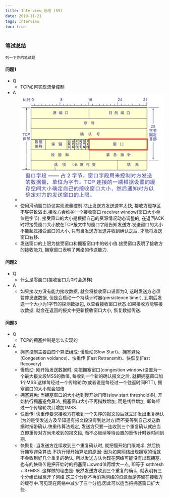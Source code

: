 ```yaml
---
title: Interview_总结 (59)
date: 2019-11-21
tags: Interview
toc: true
---
```


### 笔试总结
    列一下你的笔试题 

<!-- more -->

#### 问题1
- Q
    * TCP如何实现流量控制
- A
    * ![TCP流量控制示意图](/img/20191121_1.png)
    * 使用滑动窗口协议实现流量控制.防止发送方发送速率太快, 接收方缓存区不够导致溢出.接收方会维护一个接收窗口 receiver window(窗口大小单位是字节), 接受窗口的大小是根据自己的资源情况动态调整的, 在返回ACK时将接受窗口大小放在TCP报文中的窗口字段告知发送方.发送窗口的大小不能超过接受窗口的大小, 只有当发送方发送并收到确认之后, 才能将发送窗口右移.
    * 发送窗口的上限为接受窗口和拥塞窗口中的较小值.接受窗口表明了接收方的接收能力, 拥塞窗口表明了网络的传送能力.

#### 问题2
- Q
    * 什么是零窗口(接收窗口为0时会怎样)
- A
    * 如果接收方没有能力接收数据, 就会将接收窗口设置为0, 这时发送方必须暂停发送数据, 但是会启动一个持续计时器(persistence timer), 到期后发送一个大小为1字节的探测数据包, 以查看接收窗口状态.如果接收方能够接收数据, 就会在返回的报文中更新接收窗口大小, 恢复数据传送.

#### 问题3
- Q
    * TCP的拥塞控制是怎么实现的
- A
    * 拥塞控制主要由四个算法组成: 慢启动(Slow Start)、拥塞避免(Congestion voidance)、快重传 (Fast Retransmit)、快恢复(Fast Recovery)
    * 慢启动: 刚开始发送数据时, 先把拥塞窗口(congestion window)设置为一个最大报文段MSS的数值, 每收到一个新的确认报文之后, 就把拥塞窗口加1个MSS.这样每经过一个传输轮次(或者说是每经过一个往返时间RTT), 拥塞窗口的大小就会加倍
    * 拥塞避免: 当拥塞窗口的大小达到慢开始门限(slow start threshold)时, 开始执行拥塞避免算法, 拥塞窗口大小不再指数增加, 而是线性增加, 即每经过一个传输轮次只增加1MSS.
    * 快重传: 快重传要求接收方在收到一个失序的报文段后就立即发出重复确认(为的是使发送方及早知道有报文段没有到达对方)而不要等到自己发送数据时捎带确认.快重传算法规定, 发送方只要一连收到三个重复确认就应当立即重传对方尚未收到的报文段, 而不必继续等待设置的重传计时器时间到期.
    * 快恢复: 当发送方连续收到三个重复确认时, 就把慢开始门限减半, 然后执行拥塞避免算法.不执行慢开始算法的原因: 因为如果网络出现拥塞的话就不会收到好几个重复的确认, 所以发送方认为现在网络可能没有出现拥塞.也有的快重传是把开始时的拥塞窗口cwnd值再增大一点, 即等于 ssthresh + 3*MSS .这样做的理由是: 既然发送方收到三个重复的确认, 就表明有三个分组已经离开了网络.这三个分组不再消耗网络的资源而是停留在接收方的缓存中.可见现在网络中减少了三个分组.因此可以适当把拥塞窗口扩大些.


